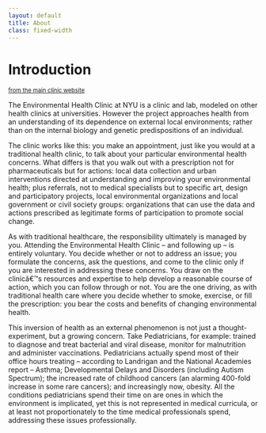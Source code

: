 ```yaml
---
layout: default
title: About
class: fixed-width
---
```


# Introduction

<a href="http://www.environmentalhealthclinic.net/environmental-health-clinic" target="_blank"><small>from the main clinic website</small></a>

The Environmental Health Clinic at NYU is a clinic and lab, modeled on other health clinics at universities. However the project approaches health from an understanding of its dependence on external local environments; rather than on the internal biology and genetic predispositions of an individual.

The clinic works like this: you make an appointment, just like you would at a traditional health clinic, to talk about your particular environmental health concerns. What differs is that you walk out with a prescription not for pharmaceuticals but for actions: local data collection and urban interventions directed at understanding and improving your environmental health; plus referrals, not to medical specialists but to specific art, design and participatory projects, local environmental organizations and local government or civil society groups: organizations that can use the data and actions prescribed as legitimate forms of participation to promote social change.

As with traditional healthcare, the responsibility ultimately is managed by you. Attending the Environmental Health Clinic – and following up – is entirely voluntary. You decide whether or not to address an issue; you formulate the concerns, ask the questions, and come to the clinic only if you are interested in addressing these concerns. You draw on the clinicâ€™s resources and expertise to help develop a reasonable course of action, which you can follow through or not. You are the one driving, as with traditional health care where you decide whether to smoke, exercise, or fill the prescription: you bear the costs and benefits of changing environmental health.

This inversion of health as an external phenomenon is not just a thought-experiment, but a growing concern. Take Pediatricians, for example: trained to diagnose and treat bacterial and viral disease, monitor for malnutrition and administer vaccinations. Pediatricians actually spend most of their office hours treating – according to Landrigan and the National Academies report – Asthma; Developmental Delays and Disorders (including Autism Spectrum); the increased rate of childhood cancers (an alarming 400-fold increase in some rare cancers); and increasingly now, obesity. All the conditions pediatricians spend their time on are ones in which the environment is implicated, yet this is not represented in medical curricula, or at least not proportionately to the time medical professionals spend, addressing these issues professionally.